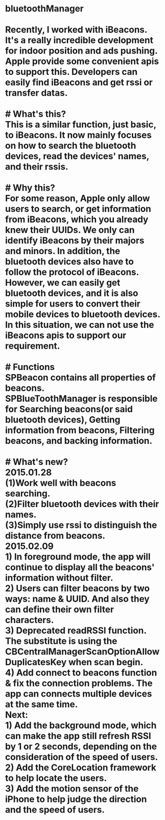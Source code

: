 # bluetoothManager<div><br /></div><div>Recently, I worked with iBeacons. It's a really incredible development for indoor position and ads pushing. Apple provide some convenient apis to support this. Developers can easily find iBeacons and get rssi or transfer datas.</div><div><br /></div><div># What's this?</div><div>This is a similar function, just basic, to iBeacons. It now mainly focuses on how to search the bluetooth devices, read the devices' names, and their rssis.&nbsp;</div><div><br /></div><div># Why this?</div><div>For some reason, Apple only allow users to search, or get information from iBeacons, which you already knew their UUIDs. We only can identify iBeacons by their majors and minors. In addition, the bluetooth devices also have to follow the protocol of iBeacons.&nbsp;</div><div>However, we can easily get bluetooth devices, and it is also simple for users to convert their mobile devices to bluetooth devices. In this situation, we can not use the iBeacons apis to support our requirement.</div><div><br /></div><div># Functions</div><div>SPBeacon contains all properties of beacons.</div><div>SPBlueToothManager is responsible for Searching beacons(or said bluetooth devices), Getting information from beacons, Filtering beacons, and backing information.</div><div><br /></div><div># What's new?</div><div>2015.01.28&nbsp;</div><div>(1)Work well with beacons searching.</div><div>(2)Filter bluetooth devices with their names.</div><div>(3)Simply use rssi to distinguish the distance from beacons.</div><div>2015.02.09</div><div>1) In foreground mode, the app will continue to display all the beacons' information without filter.</div><div>2) Users can filter beacons by two ways: name &amp; UUID. And also they can define their own filter characters.</div><div>3) Deprecated readRSSI function. The substitute is using the CBCentralManagerScanOptionAllowDuplicatesKey when scan begin.</div><div>4) Add connect to beacons function &amp; fix the connection problems. The app can connects multiple devices at the same time.</div><div>Next:</div><div>1) Add the background mode, which can make the app still refresh RSSI by 1 or 2 seconds, depending on the consideration of the speed of users.</div><div>2) Add the CoreLocation framework to help locate the users.</div><div>3) Add the motion sensor of the iPhone to help judge the direction and the speed of users.</div><div><br /></div>
